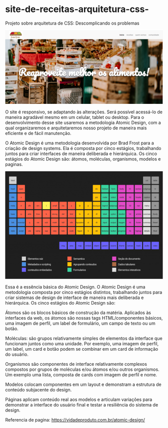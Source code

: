 # site-de-receitas-arquitetura-css-
Projeto sobre arquitetura de CSS: Descomplicando os problemas


<img src="img/img-portada.PNG">

O site é responsivo, se adaptando às alterações. Será possível acessá-lo de maneira agradável mesmo em um celular, tablet ou desktop. Para o desenvolvimento desse site usaremos a metodologia Atomic Design, com a qual organizaremos e arquitetaremos nosso projeto de maneira mais eficiente e de fácil manutenção.

O Atomic Design é uma metodologia desenvolvida por Brad Frost para a criação de design systems. Ela é composta por cinco estágios, trabalhando juntos para criar interfaces de maneira deliberada e hierárquica. Os cinco estágios do Atomic Design são: átomos, moléculas, organismos, modelos e paginas.

<img src="img/tabela-periodica-Atomic-Desing.png">

Essa é a essência básica do Atomic Design. O Atomic Design é uma metodologia composta por cinco estágios distintos, trabalhando juntos para criar sistemas de design de interface de maneira mais deliberada e hierárquica. Os cinco estágios do Atomic Design são:

Átomos são os blocos básicos de construção da matéria. Aplicados às interfaces da web, os átomos são nossas tags HTML/componentes básicos, uma imagem de perfil, um label de formulário, um campo de texto ou um botão.

Moléculas: são grupos relativamente simples de elementos da interface que funcionam juntos como uma unidade. Por exemplo, uma imagem de perfil, um label, um card e botão podem se combinar em um card de informação do usuário.

Organismos são componentes de interface relativamente complexos compostos por grupos de moléculas e/ou átomos e/ou outros organismos. Um exemplo uma lista, composta de cards com imagem de perfil e nome.

Modelos colocam componentes em um layout e demonstram a estrutura de conteúdo subjacente do design.

Páginas aplicam conteúdo real aos modelos e articulam variações para demonstrar a interface do usuário final e testar a resiliência do sistema de design.

Referencia de pagina: https://vidadeproduto.com.br/atomic-design/